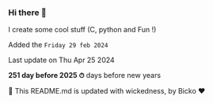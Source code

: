 ### Hi there 👋

I create some cool stuff (C, python and Fun !)

Added the `Friday 29 feb 2024`

Last update on Thu Apr 25 2024

**251 day before 2025 ⏱** days before new years

🤖 This README.md is updated with wickedness, by Bicko ❤️

